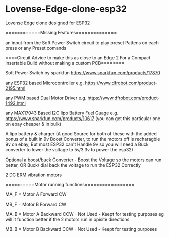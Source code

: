 # Lovense-Edge-clone-esp32
Lovense Edge clone designed for ESP32

============Missing Features==============

 an input from the Soft Power Switch circuit to play preset Pattens on each press
 or any Preset comands
 
====Circuit Advice to make this as close to an Edge 2 For a Compact insertable Build without making a custom PCB========

  Soft Power Switch by sparkfun https://www.sparkfun.com/products/17870
  
  any ESP32 based Microcontroller e.g. https://www.dfrobot.com/product-2195.html
  
  any PWM based Dual Motor Driver e.g. https://www.dfrobot.com/product-1492.html
  
  any MAX17043 Based I2C lipo Battery Fuel Guage e.g. https://www.sparkfun.com/products/10617 (you can get this particular one on ebay cheaper & in bulk)
  
  A lipo battery & charger  (A good Source for both of these with the added bonus of a built in 9v Boost Converter,
  to run the motors off is recharagble 9v on ebay, But most ESP32 can't Handle 9v so you will need a Buck converter to lower the voltage to 5v/3.3v to power the esp32) 
  
  Optional a boost/buck Converter - Boost the Voltage so the motors can run better, OR Buck/ dial back the voltage to run the ESP32 Correctly
  
  2 DC ERM vibration motors
  
==========Motor running functions=================

MA_F = Motor A Forward CW

MB_F = Motor B Forward CW

MA_B = Motor A Backward CCW - Not Used - Keept for testing purposes eg will it function better if the 2 motors run in opisite directions

MB_B = Motor B Backward CCW - Not Used - Keept for testing purposes
